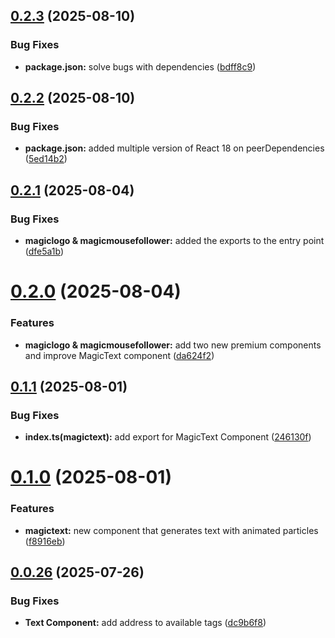 ## [0.2.3](https://github.com/araldev/v12-ui/compare/v0.2.2...v0.2.3) (2025-08-10)


### Bug Fixes

* **package.json:** solve bugs with dependencies ([bdff8c9](https://github.com/araldev/v12-ui/commit/bdff8c9ee7b3fcaf2f9e8174e9f3f0f51404f92d))

## [0.2.2](https://github.com/araldev/v12-ui/compare/v0.2.1...v0.2.2) (2025-08-10)


### Bug Fixes

* **package.json:** added multiple version of React 18 on peerDependencies ([5ed14b2](https://github.com/araldev/v12-ui/commit/5ed14b2576d4943c9ce5b7e6f3809e2a2bb3cdd2))

## [0.2.1](https://github.com/araldev/v12-ui/compare/v0.2.0...v0.2.1) (2025-08-04)


### Bug Fixes

* **magiclogo & magicmousefollower:** added the exports to the entry point ([dfe5a1b](https://github.com/araldev/v12-ui/commit/dfe5a1bd64a3488d430f720504a56bfc53870e98))

# [0.2.0](https://github.com/araldev/v12-ui/compare/v0.1.1...v0.2.0) (2025-08-04)


### Features

* **magiclogo & magicmousefollower:** add two new premium components and improve MagicText component ([da624f2](https://github.com/araldev/v12-ui/commit/da624f28b576e5fb1c7956a9d965319402dd4c37))

## [0.1.1](https://github.com/araldev/v12-ui/compare/v0.1.0...v0.1.1) (2025-08-01)


### Bug Fixes

* **index.ts(magictext):** add export for MagicText Component ([246130f](https://github.com/araldev/v12-ui/commit/246130fbac7e1974571ce3710e65dd45e7b1625d))

# [0.1.0](https://github.com/araldev/v12-ui/compare/v0.0.26...v0.1.0) (2025-08-01)


### Features

* **magictext:** new component that generates text with animated particles ([f8916eb](https://github.com/araldev/v12-ui/commit/f8916eb0ab31aed9ee8b6e5e0916909ebef0e60c))

## [0.0.26](https://github.com/araldev/v12-ui/compare/v0.0.25...v0.0.26) (2025-07-26)


### Bug Fixes

* **Text Component:** add address to available tags ([dc9b6f8](https://github.com/araldev/v12-ui/commit/dc9b6f8ed7cb195ed59620edcef5426884f898a7))
